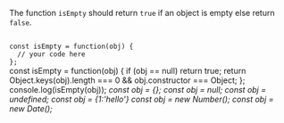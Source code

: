 The function `isEmpty` should return `true` if an object is empty else return `false`.

<Editor lang="javascript" type="exercise" testMode="multipleInput">
<code>
const isEmpty = function(obj) {
  // your code here
};
</code>

<solution>
const isEmpty = function(obj) {
  if (obj == null) return true;
  return Object.keys(obj).length === 0 && obj.constructor === Object;
};
</solution>

<testcases>
<caller>
console.log(isEmpty(obj));
</caller>
<testcase>
<i>
const obj = {};
</i>
</testcase>
<testcase>
<i>
const obj = null;
</i>
</testcase>
<testcase>
<i>
const obj = undefined;
</i>
</testcase>
<testcase>
<i>
const obj = {1:'hello'}
</i>
</testcase>
<testcase>
<i>
const obj = new Number();
</i>
</testcase>
<testcase>
<i>
const obj = new Date();
</i>
</testcase>
</testcases>
</Editor>